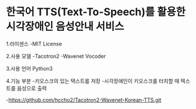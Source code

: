 # 한국어 TTS(Text-To-Speech)를 활용한 시각장애인 음성안내 서비스

1.라이센스
 -MIT License

2.사용 모델
-Tacotron2
-Wavenet Vocoder

3.사용 언어
Python3

4.기능 부분
-키오스크의 있는 텍스트를 저장
-시각장애인이 키오스크를 터치할 때 텍스트를 음성으로 출력

-https://github.com/hccho2/Tacotron2-Wavenet-Korean-TTS.git